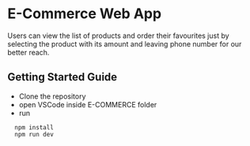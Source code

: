 # E-Commerce Web App
Users can view the list of products and order their favourites just by selecting the product with its amount and leaving phone number for our better reach.

## Getting Started Guide

  - Clone the repository
  - open VSCode inside E-COMMERCE folder
  - run 

```  
  npm install
  npm run dev

```


